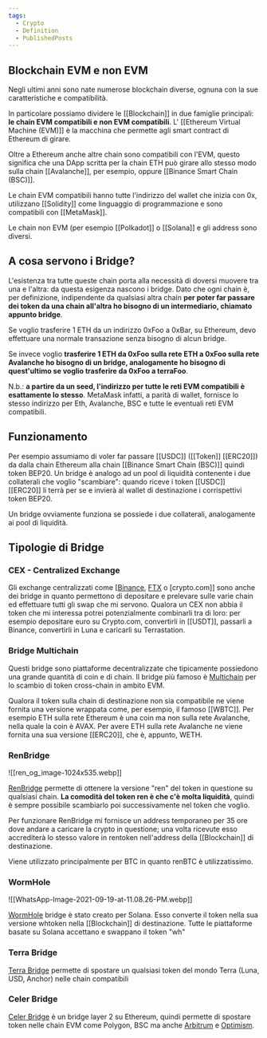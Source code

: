 ```yaml
---
tags:
  - Crypto
  - Definition
  - PublishedPosts
---
```

## Blockchain EVM e non EVM

Negli ultimi anni sono nate numerose blockchain diverse, ognuna con la sue caratteristiche e compatibilità.

In particolare possiamo dividere le [[Blockchain]] in due famiglie principali: **le chain EVM compatibili e non EVM compatibili**. L' [[Ethereum Virtual Machine (EVM)]] è la macchina che permette agli smart contract di Ethereum di girare.

Oltre a Ethereum anche altre chain sono compatibili con l'EVM, questo significa che una DApp scritta per la chain ETH può girare allo stesso modo sulla chain [[Avalanche]], per esempio, oppure [[Binance Smart Chain (BSC)]].

Le chain EVM compatibili hanno tutte l'indirizzo del wallet che inizia con 0x, utilizzano [[Solidity]] come linguaggio di programmazione e sono compatibili con [[MetaMask]].

Le chain non EVM (per esempio [[Polkadot]] o [[Solana]] e gli address sono diversi.

## A cosa servono i Bridge?

L'esistenza tra tutte queste chain porta alla necessità di doversi muovere tra una e l'altra: da questa esigenza nascono i bridge. Dato che ogni chain è, per definizione, indipendente da qualsiasi altra chain **per poter far passare dei token da una chain all'altra ho bisogno di un intermediario, chiamato appunto bridge**.

Se voglio trasferire 1 ETH da un indirizzo 0xFoo a 0xBar, su Ethereum, devo effettuare una normale transazione senza bisogno di alcun bridge.

Se invece voglio **trasferire 1 ETH da 0xFoo sulla rete ETH a 0xFoo sulla rete Avalanche ho bisogno di un bridge, analogamente ho bisogno di quest'ultimo se voglio trasferire da 0xFoo a terraFoo**.

N.b.: **a partire da un seed, l'indirizzo per tutte le reti EVM compatibili è esattamente lo stesso**. MetaMask infatti, a parità di wallet, fornisce lo stesso indirizzo per Eth, Avalanche, BSC e tutte le eventuali reti EVM compatibili.

## Funzionamento

Per esempio assumiamo di voler far passare [[USDC]] ([[Token]] [[ERC20]]) da dalla chain Ethereum alla chain [[Binance Smart Chain (BSC)]] quindi token BEP20. Un bridge è analogo ad un pool di liquidità contenente i due collaterali che voglio "scambiare": quando riceve i token [[USDC]] [[ERC20]] li terrà per se e invierà al wallet di destinazione i corrispettivi token BEP20.

Un bridge ovviamente funziona se possiede i due collaterali, analogamente ai pool di liquidità.

## Tipologie di Bridge

### CEX - Centralized Exchange

Gli exchange centralizzati come [[Binance](https://codicepragmatico.it/crypto/appunti-su-bnb-e-binance/), [FTX](https://ftx.com/it) o [crypto.com]] sono anche dei bridge in quanto permettono di depositare e prelevare sulle varie chain ed effettuare tutti gli swap che mi servono. Qualora un CEX non abbia il token che mi interessa potrei potenzialmente combinarli tra di loro: per esempio depositare euro su Crypto.com, convertirli in [[USDT]], passarli a Binance, convertirli in Luna e caricarli su Terrastation.

### Bridge Multichain

Questi bridge sono piattaforme decentralizzate che tipicamente possiedono una grande quantità di coin e di chain. Il bridge più famoso è [Multichain](https://app.multichain.org/) per lo scambio di token cross-chain in ambito EVM.

Qualora il token sulla chain di destinazione non sia compatibile ne viene fornita una versione wrappata come, per esempio, il famoso [[WBTC]]. Per esempio ETH sulla rete Ethereum è una coin ma non sulla rete Avalanche, nella quale la coin è AVAX. Per avere ETH sulla rete Avalanche ne viene fornita una sua versione [[ERC20]], che è, appunto, WETH.

### RenBridge

![[ren_og_image-1024x535.webp]]

[RenBridge](https://bridge.renproject.io/) permette di ottenere la versione "ren" del token in questione su qualsiasi chain. **La comodità del token ren è che c'è molta liquidità**, quindi è sempre possibile scambiarlo poi successivamente nel token che voglio.

Per funzionare RenBridge mi fornisce un address temporaneo per 35 ore dove andare a caricare la crypto in questione; una volta ricevute esso accrediterà lo stesso valore in rentoken nell'address della [[Blockchain]] di destinazione.

Viene utilizzato principalmente per BTC in quanto renBTC è utilizzatissimo.

### WormHole

![[WhatsApp-Image-2021-09-19-at-11.08.26-PM.webp]]

[WormHole](https://wormholebridge.com/) bridge è stato creato per Solana. Esso converte il token nella sua versione whtoken nella [[Blockchain]] di destinazione. Tutte le piattaforme basate su Solana accettano e swappano il token "wh"

### Terra Bridge

[Terra Bridge](https://bridge.terra.money/) permette di spostare un qualsiasi token del mondo Terra (Luna, USD, Anchor) nelle chain compatibili

### Celer Bridge

[Celer Bridge](https://cbridge.celer.network/#/transfer) è un bridge layer 2 su Ethereum, quindi permette di spostare token nelle chain EVM come Polygon, BSC ma anche [Arbitrum](https://bridge.arbitrum.io/) e [Optimism](https://www.optimism.io/).

